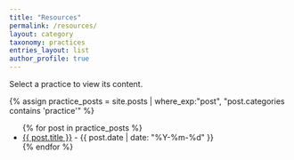 ```yaml
---
title: "Resources"
permalink: /resources/
layout: category
taxonomy: practices
entries_layout: list
author_profile: true
---
```

Select a practice to view its content.

{% assign practice_posts = site.posts | where_exp:"post", "post.categories contains 'practice'" %}
<ul>
  {% for post in practice_posts %}
    <li>
      <a href="{{ post.url | relative_url }}">{{ post.title }}</a> - {{ post.date | date: "%Y-%m-%d" }}
    </li>
  {% endfor %}
</ul>
